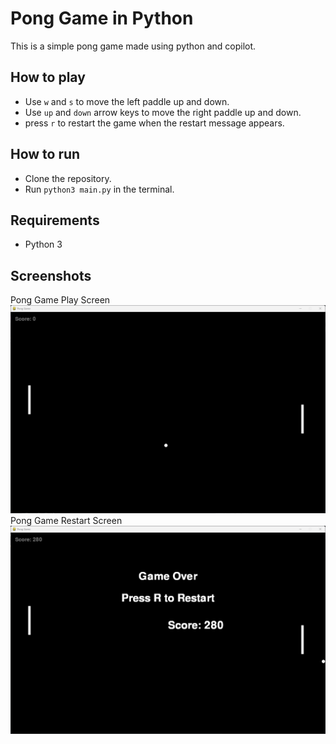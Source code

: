 # Pong Game in Python
This is a simple pong game made using python and copilot.
## How to play
- Use `w` and `s` to move the left paddle up and down.
- Use `up` and `down` arrow keys to move the right paddle up and down.
- press `r` to restart the game when the restart message appears.
## How to run
- Clone the repository.
- Run `python3 main.py` in the terminal.
## Requirements
- Python 3
## Screenshots
Pong Game Play Screen 
![Pong Game Play Screen](Pong_Game_Play_Screen.png)
Pong Game Restart Screen
![Pong Game Restart Screen](Pong_Game_Restart_Screen.png)
